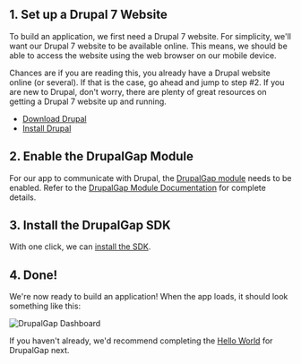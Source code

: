 ## 1. Set up a Drupal 7 Website

To build an application, we first need a Drupal 7 website. For simplicity, we'll want our Drupal 7 website to be available online. This means, we should be able to access the website using the web browser on our mobile device.

Chances are if you are reading this, you already have a Drupal website online (or several). If that is the case, go ahead and jump to step #2. If you are new to Drupal, don't worry, there are plenty of great resources on getting a Drupal 7 website up and running.

 - [Download Drupal](https://drupal.org/download)
 - [Install Drupal](http://drupal.org/documentation/install)

## 2. Enable the DrupalGap Module

For our app to communicate with Drupal, the [DrupalGap module](http://www.drupal.org/project/drupalgap) needs to be enabled. Refer to the [DrupalGap Module Documentation](https://drupal.org/node/1603690) for complete details.

## 3. Install the DrupalGap SDK

With one click, we can [install the SDK](Installing_the_SDK).

## 4. Done!

We're now ready to build an application! When the app loads, it should look something like this:

![DrupalGap Dashboard](http://drupalgap.org/sites/default/files/dashboard_2.png)

If you haven't already, we'd recommend completing the [Hello World](Hello_World) for DrupalGap next.